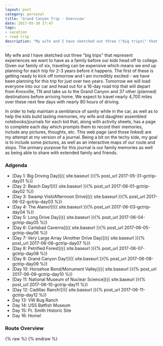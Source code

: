 ```yaml
---
layout: post
category: personal
title: 'Grand Canyon Trip - Overview'
date: 2017-05-30 17:47
tags:
- vacation
- road trip
description: "My wife and I have sketched out three \"big trips\" that represent experiences we want to have as a family before our kids head off to college. Given our family of six, traveling can be expensive which means we end up planning for each trip for 2-3 years before it happens. The first of these is getting ready to kick off tomorrow and I am incredibly excited - we have been planning for this trip for just over two years."
---
```


My wife and I have sketched out three "big trips" that represent experiences we want to have as a family before our kids head off to college. Given our family of six, traveling can be expensive which means we end up planning for each trip for 2-3 years before it happens. The first of these is getting ready to kick off tomorrow and I am incredibly excited - we have been planning for this trip for just over two years. Tomorrow we will load everyone into our car and head out for a 16-day road trip that will depart from Knoxville, TN and take us to the Grand Canyon and 37 other (planned) destinations before arriving home. We expect to travel nearly 4,700 miles over these next few days with nearly 80 hours of driving.

In order to help maintain a semblance of sanity while in the car, as well as to help the kids build lasting memories, my wife and daughter assembled notebooks/journals for each kid that, along with activity sheets, has a page to complete each day which prompts them to record their memories, include any pictures, thoughts, etc. This web page (and those linked) are my attempt at my version of a journal. Being a bit on the techy side, my goal is to include some pictures, as well as an interactive maps of our route and stops. The primary purpose for this journal is our family memories as well as being able to share with extended family and friends.

### Adgenda
- [Day 1: Big Driving Day]({{ site.baseurl }}{% post_url 2017-05-31-gctrip-day01 %})
- [Day 2: Beach Day!]({{ site.baseurl }}{% post_url 2017-06-01-gctrip-day02 %})
- [Day 3: Swamp Visit/Afternoon Drive]({{ site.baseurl }}{% post_url 2017-06-02-gctrip-day03 %})
- [Day 4: The Alamo!]({{ site.baseurl }}{% post_url 2017-06-03-gctrip-day04 %})
- [Day 5: Long Drive Day]({{ site.baseurl }}{% post_url 2017-06-04-gctrip-day05 %})
- [Day 6: Carlsbad Caverns]({{ site.baseurl }}{% post_url 2017-06-05-gctrip-day06 %})
- [Day 7: Very Large Array (Another Drive Day)]({{ site.baseurl }}{% post_url 2017-06-06-gctrip-day07 %})
- [Day 8: Petrified Forest]({{ site.baseurl }}{% post_url 2017-06-07-gctrip-day08 %})
- [Day 9: Grand Canyon Day!]({{ site.baseurl }}{% post_url 2017-06-08-gctrip-day09 %})
- [Day 10: Horsehoe Bend/Monument Valley]({{ site.baseurl }}{% post_url 2017-06-09-gctrip-day10 %})
- [Day 11: National Museum of Nuclear Science]({{ site.baseurl }}{% post_url 2017-06-10-gctrip-day11 %})
- [Day 12: Cadillac Ranch!]({{ site.baseurl }}{% post_url 2017-06-11-gctrip-day12 %})
- Day 13: VW Bug Ranch
- Day 14: USS Batfish Museum
- Day 15: Ft. Smith Historic Site
- Day 16: Home!

### Route Overview

<div id="map"></div>
{% raw %}
<script>
    var stops = [
        {name: 'Home', lat: 35.9586595, lon: -84.065509},
        {name: 'SpringHill Suites', lat: 30.6816292, lon: -88.131592},
        {name: 'Biloxi Beach', lat: 30.394054, lon: -88.901379},
        {name: 'Lunar Lander Exhibit', lat: 30.313457, lon: -89.600074},
        {name: 'Old US Mint', lat: 29.961821, lon: -90.057811},
        {name: 'Sleep Inn and Suites', lat: 30.0009959, lon: -90.1886205},
        {name: 'Cajun Pride Swamp Tours', lat: 30.095049, lon: -90.4385764},
        {name: 'SpringHill Suites', lat: 29.6262022, lon: -95.6005171},
        {name: 'The Alamo', lat: 29.4259718, lon: -98.4883359},
        {name: 'San Antonio River Walk', lat: 29.423754, lon: -98.4866138 },
        {name: 'SpringHill Suites', lat: 29.615672, lon: -98.598078},
        {name: 'Fairfield Inn and Suites', lat: 32.391971, lon: -104.2230587},
        {name: 'Carlsbad Caverns National Park', lat: 32.122342, lon: -104.6034896},
        {name: 'White Sands National Monument', lat: 32.7872448, lon: -106.3278756},
        {name: 'Quality Inn', lat: 32.8773207, lon: -105.9613014},
        {name: 'The Very Large Array - Visitors Center', lat: 34.0758546, lon: -107.6226157},
        {name: 'Comfort Inn', lat: 34.9353902, lon: -110.1352302},
        {name: 'Petrified Forest National Park', lat: 34.9849849, lon: -109.9189539},
        {name: 'The Grand Canyon Railway Hotel', lat: 35.2519747, lon: -112.1936513},
        {name: 'Grand Canyon National Park', lat: 36.057523, lon: -112.135626},
        {name: 'Horseshoe Bend', lat: 36.8791631, lon: -111.512707},
        {name: 'Monument Valley', lat: 36.9980328, lon: -110.1006514},
        {name: 'TownePlace Suites', lat: 36.7669695, lon: -108.1467596},
        {name: 'National Museum of Nuclear Science & History', lat: 35.0659899, lon: -106.5360859},
        {name: 'TownePlace Suites', lat: 35.0591628, lon: -106.6220605},
        {name: 'Route 66 Auto Museum', lat: 34.9462409, lon: -104.6566946},
        {name: 'Russells Truck & Travel Center and Free Museum', lat: 35.1753441, lon: -103.1062639},
        {name: 'Cadillac Ranch', lat: 35.1890484, lon: -101.989501},
        {name: 'Springhill Suites', lat: 35.188610, lon: -101.931881},
        {name: 'VW Slug Bug Ranch', lat: 35.2155488, lon: -101.3860163},
        {name: 'Tower Station and U-Drop Inn Café', lat: 35.2267144, lon: -100.2507983},
        {name: 'SpringHill Suites', lat: 35.6105613, lon: -97.5766786},
        {name: 'POPS Soda Ranch', lat: 35.6582813, lon: -97.337674},
        {name: 'USS Batfish Military Museum', lat: 35.7937827, lon: -95.3127712},
        {name: 'Fairfield Inn and Suites', lat: 36.0299458, lon: -95.8659799},
        {name: 'Fort Smith National Historic Site', lat: 35.388307, lon: -94.4319587},
        {name: 'SpringHill Suites', lat: 35.1459944, lon: -90.0549883}
    ];

    var encoded_route = "wjezEbnaaOtb@j{@~c@ds@nq@nYpa@gO`]yl@le@nGrTng@nUrn@bb@d[`m@dSpg@xe@lq@nRxq@bTfi@he@bZnb@d`@dj@fc@ln@vc@|n@jc@vn@ja@~p@h]tt@f]bu@|c@tm@nh@lh@fh@hh@xf@fj@|b@do@bi@j`@tj@zc@vi@ze@li@pf@xe@rk@ze@xk@bk@jc@vl@|_@`m@z_@vj@ld@nj@nd@hk@lc@xl@b`@zl@``@|l@``@rk@pb@zi@|e@ld@lm@`f@jk@ze@hk@vg@ji@bh@|g@vi@ff@`j@be@hh@dh@jh@nh@bh@nh@`h@lh@bh@`h@bh@jh@`g@ri@dh@th@`h@fh@fh@fh@di@vg@hh@~g@`h@jh@bh@fh@jh@hh@hh@ph@`h@fh@`h@lh@lh@nh@`h@hh@zf@hj@te@tk@hh@lh@dh@dh@re@je@xh@ra@jl@la@fi@lf@`j@he@bh@|h@fh@`h@vl@v_@to@lYtp@dUjm@f_@fo@r[lp@nV|m@`]zZpu@vJt~@xLt}@~]ps@b`@~q@rm@xZnq@dTpp@|Tbq@lUrm@p^`m@~_@rl@l_@bn@p]bm@f_@xl@b`@vl@d`@xm@t]bm@x_@jm@b`@zk@ba@~^hr@tY`x@tYfx@~^fr@`e@hl@`e@dl@je@rl@vd@~k@~_@dr@~S`u@fLv|@~K|}@~Lt}@d^bs@vb@dm@lNpk@dKxn@xAhz@jBn~@l]hi@~k@b[~p@rUzp@bVvm@z\\d\\rs@|Rtz@xN`}@pNf|@bOt}@hWdz@t`@`r@ri@fe@l_@~r@|]ns@ld@~l@hf@vi@dg@bk@|j@rb@fl@~\\`Z|m@fPl}@rOn|@|Gf}@h@bs@{O~t@iRds@uRhr@u^nk@iJnn@pb@zc@{Fnp@qNpu@eIlt@wb@bj@iVtv@oLjr@fm@dZlb@tf@cWht@i_@xq@{Ft{@fLdx@vKxw@z^pg@vd@tc@`d@td@li@vPbo@vTzj@zb@nb@fi@`d@hf@za@nl@tEp|@_Vhv@v\\xl@|d@td@xm@fa@pf@ri@`e@dl@vh@te@ps@yFbs@{Hjn@l[|f@bi@lm@|_@rk@za@fh@pg@vo@`Zfr@bP|l@h]nk@~a@rp@bW~q@rP~r@`Nnm@p\\`m@j_@~p@vRns@qBzm@q^dr@yMns@eFnq@sOrs@fArt@[pt@[pr@bJ~h@tf@rk@pb@ri@ja@rZjWxd@bb@th@|e@~g@fe@~h@ve@lj@lc@fj@jc@dj@pc@tk@``@bm@~]dm@z]pk@j`@lj@~b@lo@rXjq@lQjq@jQtm@zZph@rf@di@fd@fj@~a@`k@fc@rl@fd@bi@bj@pi@th@ts@vQbv@`Ejv@bEpv@hEru@bIrn@~_@tk@jf@tk@pf@xk@bf@nk@nf@fl@ne@xl@pd@|j@xg@~d@`o@re@`o@ni@hi@vk@jf@zk@~e@zn@p`@bp@v]dp@z]hp@t\\rp@b\\li@pi@pi@bi@rm@nc@`n@ra@bn@va@~i@xh@fi@|i@|j@rg@zo@l^tn@p`@bk@vf@~n@f`@lp@p\\jh@jk@nh@hk@~h@lj@nk@hf@bq@n[fq@`[zp@v[hf@pm@ng@nl@vj@tg@hm@lc@pm@pc@pl@pd@fl@he@pj@tg@`m@zc@bm@b^zn@f`@|q@fN|e@ke@xq@yV`i@vc@pk@~l@~h@pm@tk@hi@tm@xf@hl@xg@pp@t`@zm@le@dl@rg@de@lp@x\\~x@x_@tv@nd@jq@ts@jS~t@iQds@|R~k@rf@|n@~b@`n@be@`j@zj@ta@~t@`a@nu@ha@ju@l`@vu@|]`x@l\\by@pUl}@hUn}@~Rx~@t_@fv@hd@nr@td@zq@ri@zk@vk@th@nh@lm@zb@rs@ra@~t@lb@`t@de@dj@ho@t_Af]~m@zZbv@tZ|u@hY`w@|`@tp@bf@~j@ff@`k@~e@~j@bf@bk@df@|j@bd@`m@d`@zq@b`@jq@pa@jp@z^dr@zQb{@xOj|@bP|{@zO~{@zKd|@lIt|@~Jl_Afa@~o@|e@|j@pk@bb@fn@n]fn@j]|l@t`@p]rs@v^dr@dl@xa@~p@zVbq@jWnp@nWzh@pf@ld@bm@pa@|o@v\\lt@jUnx@~Ar_AnIp~@x[pt@x`@dq@te@dk@hg@hi@fg@bi@rj@`e@hk@f[bl@~^tf@te@xf@fUfd@sh@bp@gZ`q@_X`t@dAxs@nI`t@hIht@`J|l@t`@v^tr@|\\~s@p[lu@h]zs@la@ro@`c@jo@~l@|`@zn@h^vq@uIns@wDtn@t\\vm@`_@ni@bf@`f@`k@~e@bk@bi@rf@pi@lf@pi@nf@~j@fc@hb@~n@t_@lr@|\\hl@tm@gHjs@gMnr@}S|r@}A|q@dPlp@rClr@}Cns@fChj@zc@du@x@ho@tWzl@~^nm@|Vfs@tD~q@gEpo@cArr@cAbt@jDls@vK|n@~]|r@Bxo@}Ztk@cb@xi@uc@ro@mY~r@sPrq@mTjq@aUfp@uXho@yZxb@gn@z_@yq@tf@uh@dr@{Qlt@aFjt@gFlt@iFht@gFbt@iGfr@mQfm@cQxo@}Mfr@aEjt@mE~s@uGnp@eXfp@iY`p@gY~m@{\\xk@ib@bm@c_@vl@a`@|m@m^xm@u^tm@o^zm@m^jo@aZzp@oVfn@m]pi@ue@xi@me@zi@we@|l@w_@vm@o^pm@i^lm@m^|k@o^~i@m`@|j@ea@nn@o]|q@mSlr@qQtr@wQfr@yQnr@mQ|r@oQbr@mQnr@uQdq@iUho@mZpm@e_@bm@u_@~l@q_@zl@y^|m@g^fn@a^pn@i[ho@k[|n@{Z`q@eWbq@yUfq@aV~p@oXtp@sXdp@kXhq@aT`m@{Nbl@kIfr@mObn@y\\do@s\\pt@kGxs@qJlp@cWpp@cWrr@oP~r@qO~q@aRph@{f@|i@_e@dq@uVpq@}Tze@_k@tc@ql@ni@af@xm@c^hm@a_@zi@cd@|j@id@nm@w_@~n@i]`o@w]xn@_]bn@y\\`m@q]dj@ed@n`@ud@bb@}h@xc@wj@vd@el@|d@}k@|h@ae@nt@yA|s@zBxt@aDnt@oBpl@lPlg@p]`n@lYdo@zNrq@`Fhl@hBvq@zCjr@pKlq@hTtn@|[hl@f_@nl@p_@tk@~a@zj@fc@xj@rc@vh@`g@df@zi@ve@rj@ve@tj@`i@ff@`m@f_@hp@zWfj@hVhk@~a@~n@xZ~s@tKht@pKrr@pSvp@rXtq@vVnq@`Wvi@p]l_@~b@hCmCnZnZlo@x_@fu@dXxq@hYtr@vZ~r@|[~n@rf@~i@hj@|t@~]nx@hPbq@|_@tr@rZbt@dVnv@pNlu@lN`t@lYpv@nUts@tVfi@lj@bg@bm@lf@~k@rk@~c@~o@`c@`o@jb@lo@hd@|k@pi@rk@fj@hp@xe@tp@va@bo@rc@zj@tg@bj@`g@zi@ji@~c@`r@~e@`q@jl@nh@dp@ja@|u@jMzv@pKns@jT~r@`Vfq@j\\`j@~j@ti@tn@jm@ti@du@z\\dv@~[ft@~^rs@la@|r@`a@rq@lc@pp@je@zt@za@ht@r`@hu@x_@ru@v_@|t@n_@jo@vh@jk@~k@tk@jl@fk@tk@xj@dk@hj@fk@bk@zk@lk@|k@ll@|h@lo@|e@ho@nf@fj@zj@xh@vn@lh@~m@hh@`n@dh@rm@dh@fn@ni@do@xj@tm@|k@nk@xk@`k@nl@|k@jl@zk@vm@fj@nn@`g@jj@nc@~k@xd@`m@df@`m@te@nm@jf@hj@dl@xf@pn@bg@fo@nf@~k@pi@df@xk@ve@zl@|f@`m@rg@bm@`g@`i@th@ze@no@xd@xo@je@hp@~`@hr@fZhz@pYx{@pYb{@~Wbx@v^|v@f`@~u@ja@tw@ha@lw@f`@tu@r_@ft@fc@tu@je@lq@hd@ro@za@rl@`a@tk@xd@lp@`e@zp@vd@rp@|d@xp@fa@dt@l]zw@j]vw@v\\vv@l]|w@lb@tt@~g@no@xg@do@lh@~o@|g@jo@`h@do@ng@xn@~f@bn@za@bs@rYfu@zXdu@tYpv@lX|s@lWvq@pY|v@j[xy@~Zxx@nZxx@zZby@f_@hw@de@lq@t[tw@fPd~@tNd|@fOz}@~Oj}@b[rv@vb@br@tc@ps@~c@~s@jc@ps@fb@zq@zY|y@zR~{@t]zw@fb@bt@b^hy@fVrx@|Pjx@zRxy@v`@rv@fd@|t@na@fq@|^jr@f]pt@|b@vn@rb@tm@`b@lo@lf@hu@xc@~x@pZt|@nUn`AvTt~@|P`_AhLdaAjLhaAfKbcApD`dA~HxcAfN`cAbJt`Ar@zw@rDb{@rOp}@tP|`AvOx}@lPp`AfPj_AzOn}@pOr|@fOp{@fQx~@h[vw@h]lu@n[br@nUry@fKzaArJx_AfTny@~d@xq@ha@vs@|_@nv@p_@hu@l_@~t@~_@`v@b_@`t@`k@hg@tt@hUbq@p\\zl@fb@xk@ha@bo@|c@~q@h`@bu@rHtu@_Lrt@sP`t@uPft@sPbs@uGro@rUhe@hg@fb@dh@t[xk@`e@jVfl@fAtl@dB`i@pGng@pG~f@jGle@nNzQxi@lIbKeEEqAyc@bWeFlVuDzGpb@K`l@?ak@}M}h@}s@Q`Rs@vo@\\jp@Gno@{Efo@eSbn@}Shs@gE~o@zHzdArcBvf@bf@th@nc@jl@`]hm@b[he@nh@tZzt@h\\`s@ja@do@xa@ln@|a@rn@ja@fo@n`@~o@t[vs@nYdu@tYfu@rYdu@x\\`s@p]lr@l\\js@d[|s@dWvv@jVhw@bRdy@zKt{@~Jx{@~Jx{@jKt{@|Pvy@`Vjw@bVdw@nVhw@hVzv@jTtq@lVbw@nVfw@bQly@xFr|@tFx|@fDx|@|Ad}@zAh}@nC~|@vShx@|Vvv@fWtv@fVbw@zHd|@|Fv|@p@~|@Lp}@Jf{@Nly@Jh}@Nb}@Pt}@T~|@nDd}@fEd{@i@~r@ag@|L}Yba@q\\r`@ad@bZ_\\xb@iXxh@y]ja@e^j]i]x\\ma@|`@lRx\\xc@lS~e@zR|g@`Gzi@wAzd@cA|k@cCbc@pCmFxc@lVzg@~Yt`@dXbb@lLnj@tLde@pL~c@xOpl@xNdi@`Ulh@yGfu@cGvq@mEzi@Jfx@`@fq@`@t|@hQle@lc@z`@vc@n`@he@nb@lPrf@w@lz@iC|aA_@rw@wDzu@|Be`@ai@hCgn@uCun@U_l@lAwm@fAgm@Hol@Lmi@vBoHfHdOhp@lNpn@|Dhx@yFrz@sTxw@y\\`t@qUjw@i@r}@fAv}@zW~u@z^tq@vK|{@dHh}@`K|{@lJl|@fHx|@dHx|@fH||@lHz|@rN|z@`O~z@rMzu@bNnz@|Ml{@nHp|@Lz}@bKb|@jLx{@hLx{@`Df}@Nr}@xCl}@rTlx@vTnx@nTvx@lMd{@t@r}@Dx}@gAt}@q@l}@tGz|@~G~|@tMb{@|\\hs@d\\zs@|Q~y@fQry@~Pbz@lQ~y@dQ`z@dQfz@fQ`z@nQzy@jQhz@nP`z@bPxu@bQjz@bQ`z@vPjz@bNf{@hNb{@`Nf{@xMl{@bNf{@bNf{@~Mj{@gBv|@}Bx|@jPnz@bQdz@fQdz@nPrx@~Opv@hJzp@tPcCzO}@NnOsAm`@a]|`@zPpj@jPhw@hQdx@xPnz@fLpx@fLj{@jL`{@fJjy@Fh|@iAj|@eA|z@uA~y@mK|y@eOry@}Ipz@lb@`f@lq@tQdq@zQbq@tQvp@pQjq@xQ`q@tQbp@lQnm@`Z`f@je@de@ng@~e@hh@hi@~e@be@de@xe@`h@~d@bg@hf@ph@te@~g@jg@pi@xg@`j@bg@li@hc@tj@ve@|f@vh@~`@rh@l`@tj@~a@vh@fc@ff@bb@nh@|c@bh@tc@bh@rc@hh@xc@nh@~c@dNfh@f\\s_@lb@xQ|`@v\\jj@nRjk@eAj]|l@eh@~Cqk@{AUd\\|Xbe@pTda@vVfd@|Xzg@vWjf@jRbi@hSbq@bPbi@vJbn@rGvp@x]fWvi@eCtg@rFbLnj@hKjt@hHrj@pVte@r\\zZh`@p[n`@tL`Xt]|\\`^p^wC`^gLmHs^ag@|Aei@hBwj@`Cma@lJhCjq@{Hdn@sA`o@oCnq@yE~q@gBzq@gBvp@{A`n@kApo@eApn@sA~|@{@jp@cAbo@wAvo@mFj|@kNvUkJfw@cL|Fa@|q@{Evo@eDzl@gBnq@iBjr@qA`q@~B~p@bCns@bCjt@bC~s@xBvs@uBtr@sMlr@yXjn@o\\jj@k\\dj@g\\`j@w\\hk@o\\nj@g]jk@{\\`k@q\\rj@{\\jk@w[hi@q\\rj@}[vi@o[di@uWhj@yMlr@yNhv@aO`x@iQbn@md@qQjItBdUhl@gK`n@cKjj@{Ltn@uMto@}Obs@gPlt@uPdv@uHfx@cDbz@iDfz@uDzz@kDxz@mDvz@yCzz@kDzz@iDxz@kDzz@kDzz@iDvz@kDzz@kDp|@qDr{@kDj{@oDj|@mDl{@eDhy@{C|s@sIfz@kP`z@uPfy@wOhv@kObu@iPdx@wPty@qPby@cPhx@qKfz@iHzz@cHvx@{Gzx@wJn|@_Pp|@{Ot|@yOx|@{Ot|@}Ov|@uTtz@cZrw@sZjw@mZhw@aZtw@mZrw@wY~u@m_@rm@}g@fc@ci@va@{i@lb@{i@ra@ok@xZyj@jW}j@hWyl@lXwo@vXes@`Rav@fJcv@rH_v@dIqs@|Ssl@xc@sh@ti@yh@ti@oh@xi@yj@rf@ql@hd@_l@vc@}k@nc@gi@vh@m`@tq@g`@hr@c`@nr@c_@hp@{d@|m@oc@dn@yc@bl@g^nl@gRjs@uGfw@iEdx@yDvv@wDxw@cKlw@i\\df@wf@xRwD`n@aAru@aBnu@eBdv@iIbz@kTh|@wGj_AwMt}@eNd}@sKp}@xAt`AzBn`A~BhbA|BraAxGh_AbOp{@hOh|@~Nj{@`O`{@nNtx@~Nb{@nOx|@fPn}@~Tv{@fTh{@dPt~@nOx|@nOf}@zKx~@hJv_AhOt~@|Or}@~Ndz@pNlz@hNxw@dNdw@bNdw@rM~t@tM`u@vMxu@lMlt@nMpt@rMfu@lMlt@lMht@`Nlv@lN~w@hOxv@bNdv@pMly@fNvw@jOd|@|Nvy@lNvw@fNnv@`Obz@rOpx@Z|e@vI_NeIbB`Ofh@vLhq@tMfu@hMrs@tLvp@zMlu@tM~t@xM~t@vMvv@xItz@`Lb{@~Lzz@jI|{@`It{@fJv{@xKf{@|Lxz@pO|y@nO~y@nO~y@`Nzt@dKxj@nMhn@~T|m@bV~m@jU`r@dPlv@hPfw@|Pry@xPfy@~Pny@fQhy@vUfw@`Vzv@rUdw@|Udw@dPhy@bBr|@M||@Kx|@Mz|@K~|@K||@E||@S||@Mz|@I||@C||@S||@K~|@Iz|@C~|@Mz|@gAz|@kG`|@gGh|@gGf|@}@x|@Nr|@Hx|@~Br|@hPny@~Stw@~Pdv@rOfz@lOzy@`Jj{@H||@?z|@Kz|@Ez|@Eb}@Cx|@Ib}@g@t|@Gz|@E||@Xz|@fH~{@zG~{@vGb|@`Cr|@i@x|@k@~|@e@||@]~|@yEb|@qKb{@cH|{@@||@C||@k@z|@X||@y@x|@mLvz@{O|y@yOry@wL|z@cAh|@J`}@J`}@Fz|@Jx|@N||@_@||@}Bp|@mAx|@_Az|@fBx|@L~|@Bp|@Pbz@@z|@@||@Nz|@t@z|@R~|@Bz|@D||@@v|@Bxy@Bdz@Drz@Jj{@Ul~@Ff|@}Irq@lg@Mca@pG|C|t@Dd}@Fh}@Uf}@gFt|@gIl|@_Fp|@tC`}@tCb}@tCb}@xBd}@Th}@Wf}@Kj}@Lj}@Bh}@Hh}@Fh}@pDx|@fJ~{@fDn|@qCd}@wC~{@uBts@}Bdu@`Ehm@b`@~_@pYja@v@bt@\\xy@kAbx@yDrm@Dlk@Ffn@Fdv@Hdj@uAht@M`|@jLjz@fWhv@~Vdv@|Svn@`Xtq@fXze@Prv@L||@Tj}@Nx|@Rd}@Fl}@St{@Dx}@nCz|@zI`|@pJt{@hKt{@~Iz{@pJr{@~Ilx@tJb{@nJ|{@vJt{@pKr{@lJz{@xI~{@pJv{@tJ|{@rJv{@`Odz@vVbw@~Vxv@~Vxv@~Vxv@|Vzv@~Vvv@|Vxv@|Vvv@~Vzv@jVbw@|Wfv@|Vzv@zVnv@~Vzv@zVtv@~Vbw@jUjw@`Gv{@mHdz@{Edy@gBfz@d@jw@r@~y@nEns@lPts@nQdw@rFtx@}Lf{@qTft@_Qfr@uN`y@yZjx@sRp{@nF|_AlDl`AmD|_A]r`Ar@r`Ah@p`A`Aj`A|@p`Az@p`Ab@h_AmK|~@gLx~@cL~~@jGn~@zY~o@r_@dn@l_@po@|_@vp@ba@~r@pa@bs@l`@~s@tO~|@nB`z@X|z@wIjx@Zzw@b@zx@Sbq@n^xYzo@g@|s@oCnt@sBhp@dL`c@hc@vd@`e@te@bf@de@re@rf@fg@hg@xg@th@fi@~g@ph@pe@xe@ve@ff@ng@~g@jg@|g@xd@je@nf@zf@pg@lh@lg@|g@lg@zg@xe@vl@ff@to@jd@vl@fd@|l@jd@vl@fd@xl@jd@xl@fd@tl@dd@pl@xa@pi@lb@dj@p_@fg@r`@zg@xa@xh@td@ti@bd@rh@zb@rg@na@~e@v_@~c@je@ld@~d@bi@fGl|@D`}@Jt}@Lr}@Dr}@_Cb}@qC`{@qC`{@mCl}@uCj}@uCn}@{Ch}@uCh}@mC`z@eCjy@yCr|@wCn}@uCj}@uCh}@}An}@oA|z@cBjn@}Bde@dAbp@gAxx@eA~_AmAf~@gAx~@Uj~@O|v@\\ly@bA`{@bAp|@x@pu@r@vp@x@ns@Tdr@B|x@hAnu@hH`t@`Jlv@vHbu@rHbt@jInw@tFj{@bDj|@hDtz@bDby@jDn{@`Dt|@jDlz@dDd|@hDb}@vDh`A|Aj~@Inz@xTht@vVft@|Pzw@fHp{@jH~{@bKj~@nJx|@hHxz@bHny@`G`y@^nv@jIdv@bRlr@xQbr@pIps@uNzk@yMrr@zLhl@`Ljk@hFxm@pMbk@`Ojo@lRfn@nSlq@~Klt@`L|t@pLxv@zFnx@Zpw@d@fx@Fft@eBjw@cAhw@~Bpw@|A|o@oK`|@aHnq@Rls@w@~q@cGzp@mGns@oGdv@Kzu@jHvk@|Lhh@Bfl@Lbl@~A|n@lNfg@`Mjh@dDjm@xWv`@bl@jQpb@j[fa@`\\nj@pa@ra@v^bD~u@bAbi@hBtj@pAnk@r@|l@p@pn@^nm@lFpq@jA|o@wEtr@t@`x@`Ptl@`Fxv@Bjl@xA`m@pYpa@~[x_@p\\d`@l]la@l]na@t\\l`@d\\b`@p]~Z~^zWv\\l^~\\|^z\\j^zZf]z\\j_@|Yx[j[p]t_@jb@x_@zb@l]na@t_@ra@bYta@dOr[oO|]zHbq@`Grg@pGfj@lIjp@~Z~{@qS`Vqi@t@}e@|Egg@Rii@Nyo@uKa_@sW}c@iMsm@Dsm@f@g}@Zws@\\_n@T}g@T{h@Ryj@o@wm@Fsq@\\su@hAaj@Dsi@Fgg@sFwk@jEek@bA_Kp_@Bhj@Lji@Hlm@Dlt@Lvv@Ynu@Ixw@N|w@Q`z@Wzy@@dz@D`z@]dz@R|y@G`z@Y|y@Tzy@dInw@`b@pi@rCfy@Ldz@P|y@I|y@K`z@B~y@B~y@B~y@D`z@D~y@D`z@qCpy@qEly@H~y@Fhz@Jbz@wJzv@yIxv@xFpz@nLbx@`Mzw@dMtw@rLzw@fL~w@Sfy@iFpy@}Ejy@iDvy@kH|x@eFjy@]zy@x@~y@jAvy@fKbx@j_@|l@fQxu@fDnd@fIkXcMpIjR~l@dM`t@sFz|@sOj{@`Gh}@fIxz@rHxv@fIny@pFt}@lFn}@lFp}@lFn}@lFv}@fGj}@lKl|@jKp|@pKl|@pKn|@jKp|@vKr}@~Kd_A|Kx~@`Ld_A~K~~@xKf~@tKf|@bK|z@nKt|@tKh}@`Ix_A~Dv{@xF~{@bHr{@jH|_AzIl_AnP~z@p[tl@lQ~w@nXlu@hZvo@hAp{@kFd{@M~~@Lx`ALv`ADn`ALx`AVz`AbCh`A~Bt`A`Cp`A|Bp`A~Bn`A`Cp`AbCr`ALl`AyGz_AmGd{@_Ezx@Nv~@Hx`ALv`AhAt`AtCr`AtCv`A|Cj`ArCv`ApCp`AwK`~@oVnz@mOvp@Fjq@Zxr@h@xy@zDr}@bHly@zHh~@pGp`AtBh`AzBt`AvBp`AyBl`AaFd`A_Cp`A_@x`A_@t`AwG`_AaItz@eJr_AqGf~@g@vz@v@n}@r@p_Av@r`An@z`Aj@x`At@h_AFz`AYv`AxFr_AhNj~@|D|_AUbaAQr`AS|`ASn`AMz`AQ`aAfAn`AnSf|@jTf|@`Zdy@vZlx@zY`v@pP~w@bDb~@`Dz|@bDh`AnDt`AjDv|@fDt`AlDj`AnDl`AjFb`ArH|_AnGr_AlEv|@tEj~@~Ef`ArFd`AdHr}@jHjaAfHx_AA~~@yB`}@uBf|@yBr}@sB|~@yBh`AcCp`AaBz`AaA|`AxDh`AlIn_AbIn~@xHn|@oA|y@aClv@eCpw@_C|v@cCfw@{@~v@nLdu@tOz|@bPb~@dPl}@vO`~@~On}@`P`~@|On}@rOx}@jQb}@dQf}@`Qr}@`Phy@|GdjALpw@Nb|@NfaAhB~aA`Nh`AbNh`A~Mb_A~Lb}@nMr}@rMr~@hCt`AD|_A?haADf}@@``AlNb{@da@pp@lb@pr@fa@pq@r]tt@p\\lv@j_@~u@bb@lq@dk@jg@r[rt@bRxy@lRtz@rRlz@hRnz@bOn|@hOv|@zQr|@~Try@`Uly@pUxy@hU|y@`Upy@hUjz@bUry@~Tby@dSju@vRly@|R~y@|R|x@fR~w@rSr{@lStz@pQhx@zQhy@bQxv@~Ovw@`Nhx@tNry@pNby@dQdx@bQns@hOpr@fNdt@hPvu@lP~u@dNtn@jKhi@gUra@g_@hc@q[n^oT|i@^fd@nS`g@jVzl@|Xll@bQhm@l@ht@tCfs@Ifk@Wjl@fc@|QlXr[oJiTif@}RaQr]vD~i@vTzh@dNpd@mb@fUkL~f@{\\lTog@tB{j@`Amq@G_n@`I}_@hg@g[~j@eBdu@i]ff@wg@dKcj@tGwi@hPwn@tLuo@jOoe@rc@ad@|e@m_@nj@o[vk@ki@|Xaj@`Sgm@zL}o@vMgq@nN_p@hFql@xFsi@rL{f@~IoGcc@_eBztAwj@pSyg@|Zei@zYyo@zP}j@f[in@bRsj@|Z}i@v[gi@`[oj@n\\ai@~[qi@z[}e@p^gc@zg@cd@bh@cf@dj@ue@|i@{e@`j@{e@lj@ed@li@sc@vk@ea@`o@w`@bo@}`@po@sg@ff@et@tJau@hCyt@zCgm@~\\oe@pj@ua@lg@_j@pa@sm@v`@}p@zRas@hVam@be@_j@tj@kj@lj@}m@tb@kr@b\\{n@|a@sX|x@iVvy@m^tv@sf@rn@}i@lj@qj@pf@{f@zl@sn@|`@ct@bV_s@nYc]|t@}V~z@kWjz@m]hu@gf@po@oe@ln@ed@|m@mb@bo@oc@fi@}o@x\\qd@no@a]fv@{\\vu@u]dw@{Kly@aAdp@mB~o@sSfv@e^xp@ca@xl@Br_A{Fz~@}A`bAeAd`AeC`aAaAb`AgN~}@}Xbv@cj@|i@kb@hm@sSjv@c]|n@yg@vb@e^br@oL`_Aed@zq@o[pu@c`@dt@q^dt@qu@lLqs@nV}s@rVii@nh@qT|{@gT|{@cTf|@mTn{@{Q~|@_Kn_AcKl`AgMrbAuRdbAuRhaAmRnaAkRxaAoR`aAw]r{@g_@b{@}^b{@wb@bw@kj@zp@}i@pp@sc@vv@s_@jz@{^nz@{[h}@}Zr}@}Zp}@g_@hz@ej@hq@gb@pw@k]|{@o]d|@q_@pz@ye@pu@qe@ju@{j@ho@is@fb@ys@|b@ss@dc@ct@~`@{w@rYms@zb@_s@fd@ir@ld@sm@hl@kc@|u@wHtdAoHleAy^rx@mn@hk@oj@zo@yX|}@mRpaAcW|_Asn@ti@it@db@{s@jb@_y@fVkx@nYav@z]}b@pw@{^~z@_b@rx@oe@xu@cXh~@iO~bAiO|bAwOxbAoOzbAoO~bAuGbdA~NzbAhOhcAlIfdApIjdAf[x|@tc@vv@bd@nw@xTr~@iKfdA}HjdA|M~bAhQ`aAvPrbAeBndAsGddAzSfaAxXx~@xX|~@tKbcAbDvdAdEdeAnRxaApSpaAxSlaA~S~`AlRp}@zSbaAhRpaAlPpbAdRjbAnShaApS|`A`PbcAMfeAwEddAyFbeAkPhbAcQnbA_QhbAuX`_Ay\\b|@{\\t|@k]n|@_]d|@s[t|@sXp~@uXd_AqXb_AsX`_A_Yl~@a]z|@{]j~@}\\n|@{\\p|@y\\t|@m\\r{@}\\p|@{\\n|@yXv~@wT`aAsT~`AqT`aAkTdaAyT|`AoLxcAmIpdAqIndAmIrdAyGxdAkE`eAyEheAkEbeAoEfeAgCpcAqFbeAgVz_AiYp~@iX|}@cCdeA_JldAe]h|@i^j{@m^t{@a^`|@cW|r@cIxq@eKr{@iJdbAwFvdAdCnfAtCxfAzCzfA~@fgA_OddAaXx`AaX`aA{Wz`A_Xp`A{WbaAoWlaA_UnbAaUfbAcUjbAmS~}@oQvaAeNxdAcN|dA_NvdAsNxdAsP|cAyPddAqPddAcPfdAkOldAoOndAmOpdAgOpdAmOndAmOndAcOlcAiNpbAkLxz@{K|w@iHvz@fCx|@nJpx@fI|r@`Cjw@l@dy@`Nb_AtQd{@zOr}@pGveAvGffA`HdfAjSdcAbV|aApVjbAtU|aAtGpfAiH~eAqKpeAkKreAkRncA}QvcAsBxfAMbgAQbgAUzfAgIhfAqKneAqKreAkK|dAmKjeAuKzeA_NvdAq_@t{@ig@zt@ms@|d@cP~aAuFzfAqHlfA}ElgAw@bhAgOldA}KheAnDtfAo@zfAeLneA_LreAkLleAgLneAiTnaAFbfAbPvcA|c@dy@t\\d}@jItdAjg@vu@jZt_ApPbdArPddA`F|eAiQxcAeW|`Aqh@zs@ki@zs@_b@bz@_J`fAyI~eAwI|eA_J`fAeU|aAeZ|_AcZ|_AeZz_Ac\\n~@kb@hz@mp@|h@iv@~`@io@|j@__@x|@}^z|@ma@xz@it@bd@cd@tw@k[f_Ae[j_Am[h_Aw\\n~@ya@zz@ua@b{@qa@zz@ya@`{@}W`aA}TpbAeVlaAuSjcA_UrbA}TlbAkGxeAjAhgAXfgAkDbgAiDxfAs@tgA~@jgA~@dgA|@hgApLtdAdYn`ArF~eAOfgAyQzbAyWraAsN|dAeFlfAWfgAvFvfAtGhfAzIdfAtIbfAxI`fAxIdfA|I`fA|KreAd[j_An[l_A`U~aApKxeAtKreAvIveAvFfgAxFjfAfCvfAw@fgAo@bgAeIneA}Xz`AwXv`AeQrcAaHlfA}GnfAyGhfA{GheAcHbgAyM`eAoO|dAiOrdAgB`gAm@fgAu@hgAu@bgAs@fgAw@hgAm@fgAq@fgAs@fgAs@fgAq@hgAeHraAa]zx@u]jz@mW`}@CftAvDjw@~Svq@wF`k@aXrg@a_@|o@ga@js@ca@`s@aa@ns@{`@js@}`@ps@ea@ds@ea@~r@ma@`s@ga@ds@ia@bs@ea@bs@o_@|t@g]fv@q\\du@}Ybp@yY`p@wY~o@wY~o@m[zo@k_@tt@s_@`u@e^dv@wXzy@ka@hs@uc@rq@qc@nq@}a@~r@qa@ps@ka@rs@qa@ts@ma@js@i_@fp@a[xi@g\\tk@o[lj@{[~j@s^xo@_d@|v@wa@~s@ue@ro@go@xb@eo@zb@go@|b@go@~b@eo@|b@eo@~b@eo@~b@go@|b@co@`c@io@~b@co@~b@eo@~b@go@`c@eo@~b@eo@bc@oo@|b@_o@bc@im@|e@yh@tl@wh@rl@wh@rl@uh@rl@wh@tl@wh@pl@uh@tl@{h@tl@sk@`h@au@jTmu@zSgu@vS_s@lVwh@fe@yi@~f@aj@hg@eh@le@kd@~a@wd@fb@y\\vZkc@~Rgl@dTor@~Vul@fT}k@jTyj@hSch@jRgn@hUyo@lXqn@t[{h@|c@gd@ni@ol@``@ml@``@kl@b`@ol@b`@ml@b`@kl@b`@ml@b`@ol@d`@kl@b`@kl@b`@ol@b`@kl@b`@kl@f`@mk@l_@ue@d[wk@v_@ml@h`@ol@f`@ol@f`@kl@b`@il@f`@{c@vf@gOnv@sOnw@oPdz@mPfz@oPdz@oPdz@oPfz@yMlq@uMpp@uOtw@oPfz@mPbz@gO~u@sOnw@oNpp@u\\dh@ke@x_@kg@xa@cf@v`@ud@l_@oe@``@mf@`a@ci@jc@uh@`c@ch@hb@uh@|b@ej@fd@ue@f`@kd@j_@gf@z`@ee@~_@{e@t`@ab@j]oc@h^{`@h\\s]lYea@n\\gd@d_@{a@b]ic@n^{i@f^gm@|^gm@~^am@z^cm@z^em@|^_m@`_@em@v^cm@z^gm@|^am@z^em@~^gm@z^{l@|^cm@`_@em@~^em@z^cm@~^_m@z^cm@`_@em@~^cm@`_@cm@v^cf@vd@af@pg@mg@|h@yf@tg@un@lUor@xGiq@tGim@|Fal@xFek@vFak@tFek@rF}j@vFck@rFok@rCsk@Tsk@Tuk@Rwk@Vuk@T_k@Tal@Tak@mFej@aLij@_Lij@aL}h@kKik@tFmi@rJal@jKgi@tJua@hDcd@dVk_@|Xu_@|[aa@|Tgg@w@ci@o@s]|[}Ylb@yi@bR_t@?wl@Dgd@bVwa@n`@e_@tf@q]rd@__@lf@s_@hg@m_@`g@i`@bh@g`@`h@{_@ng@u]zd@a\\xb@{^hf@}_@vg@q_@dg@k]nd@q\\jc@u\\tc@i]rk@vu@jw@pt@bc@rc@xW``@jUz^nTba@`Vfb@~Vhe@rYtj@xZ|n@`Wvo@nWtp@zWvp@~W`o@dV|n@|Vlp@vW~n@~V|n@~Vdo@`Wpp@xWvp@xW~p@zWxo@lWhp@tXzf@`j@dd@bn@fd@|m@nc@bm@xd@tn@j`@nk@fLpq@g@vq@{g@|c@c_@db@sEpo@aVhw@Hnp@h\\ln@dAzs@{Fva@`_@yL|N`b@vYbu@lLmO{OnJkVin@qKik@u`@x[tPwg@iHsb@kM_u@}B}i@eKyh@|[_u@bFql@je@yVb`@qm@uFeo@uOsm@k`@oi@id@_n@}c@sm@ed@}m@cd@ym@yg@mh@_q@cXmq@aX}p@aXcq@cXcq@aXaq@aX_q@{Waq@aXyo@mWwl@yU_m@cUwl@}Uwl@{Uwl@{Uwl@wUyj@cZ_j@c\\_f@oYkc@sWwa@oVe^cTmUrK}b@tCmg@I}u@Qi]b\\Ops@iVt[}}@Oc[t[Sn_Ae]t_@{XzZ}Uz^sWv`@u\\hc@o\\fc@o\\hc@o\\fc@e\\la@yi@dK{m@xKkm@zJoh@pI_Sbi@uOnx@oP`{@kPzz@sY`u@am@n^_j@db@s[tt@}h@ve@mr@xNst@iCuq@jPym@r]wn@~]cn@f]{m@f]gs@~Jot@c@kt@oCcp@iXco@gZoo@mZ{n@wZyp@eWqp@yVgt@aCut@Eut@Xqt@\\qt@Xqt@Dst@Cst@Est@Eqt@Ast@Mqt@Ako@Osl@Ckj@A}h@@ci@Hgg@?eMnk@Hbv@F~s@Bhl@e\\jOkf@Ake@Bac@Dcc@Bsl@Aun@Ga@lo@@dk@E|q@C~q@Gzq@Kbr@O|q@Ilr@?|r@Apt@Efx@Gvy@Cxy@Fty@Dty@Bvy@Czy@Cry@Aty@Cty@lGdx@hc@ne@vd@nc@rIrw@h@zy@h@ty@Vty@`@vy@`@ty@?ry@Ivy@?ty@~Ptq@vf@za@pa@n]hKxz@mHnw@gLps@gUrt@mU|t@eU~t@eU`u@gU~t@gUzt@iU`u@wNxw@{Hvy@z@xz@fDtz@v@vz@uQpv@qUxt@gAxy@`Fpz@eFhz@wH|y@gRvu@k`@dl@qMzx@eKhy@Yzz@eFhz@sDbx@{F~t@qNxp@Cdt@qHvr@yXtj@{Djt@sBnt@qBdt@cRnm@a_@xd@eI~q@u@jt@~Dzs@rFns@tHhs@lPhp@|Gbr@mO`p@}R~n@sStp@oMjq@mEzs@oE|s@r[nd@xSvg@cTtm@uTzg@uJdh@_Qvh@Bjo@tFjr@{C`r@sJnr@s^lc@gc@b_@ik@jC_k@kAca@qVsXrRuK|m@}Crm@eFdm@mSxn@aRxo@}Sdm@o\\dg@uRnn@W|s@pX~h@v[vf@z[lf@bl@zCpk@rEpj@yC~]|\\yCtq@oHzd@_Ezf@qMtf@aV~^aG|m@Ihi@gFlk@|Hni@v@xm@dHji@fFfi@jCzj@q@lk@lNbh@jNne@vTva@|D~k@vPnf@z_@tTdb@pOpp@hLkAvd@gUhd@qXpc@uYf[kVj`@yLlf@Qfm@{F~m@o@rp@cMvn@eA~p@kHto@qRpi@gTzk@iVth@wOhl@qSpi@e_@l]gPtl@}Lvm@oSbk@mRhl@w_@l]kMzl@sNzj@uMtk@kGvk@iMpm@wIxl@gDtl@hBtj@`U|b@jSb`@hd@rW_Sx]e]hM|Cnj@gP`h@tSdU|QpYyKbb@mFzq@gb@ZK~i@qi@O]hVxq@dVhKhy@dJdw@yCfu@kGdp@{G`s@dVht@ra@ho@ja@pl@~A|y@yEffAfN~w@Zzn@uDrs@uDv}@c^lw@~@nu@aCty@iKng@kXd_@fAfn@nBlq@vBjk@bM`l@~^pb@v\\`a@l`@~b@z`@~Kti@eJjj@J~h@Dvj@Bbi@Bbi@Bnh@Dzk@oDdf@aWvY~p@rOpg@vP|j@tQzm@hPpj@pQ~m@tRto@dS|q@xSrr@rSjr@xTft@bT|s@~Spr@hVln@lWjo@~Whp@dYnr@xX~q@rXxq@jYrr@|Xfr@rXjq@hZpt@hYvr@nY~r@|V|m@q{E~gPp`@jJp_@cQxVca@fTyf@zQ}k@qEgm@mP{x@tLoaA|@qi@fOye@vPeg@|Kwj@tS{n@dY_`@oFkd@yW_p@sXqq@sXoq@sXmq@oXmq@sXqq@sXmq@sXqq@qXqq@sXoq@sXqq@eWwq@}Tun@mRuo@_Tis@kTct@cTws@sT{t@cTus@_S}p@qP{j@{Ogi@qPqi@}Nye@gOie@wW}n@ia@iYoa@Zi_@xQoVdj@{i@Cig@Ewk@Eml@Ail@@qh@fKka@_Qkf@Jwi@hPaj@nP}i@jP{i@pP}i@lP_j@lPeh@vOqg@nO}i@nP}i@jP_j@nP_j@lP}i@lP}i@lP}i@pPai@bPid@dHah@x@il@|[qc@~Tyd@rVue@dVg]dc@y`@z\\wj@oC{o@zFap@dGep@bGcp@bGcp@zF_p@zFcp@bGgp@bGap@bGcp@bGcp@zFcp@bGcp@dG_p@fGcp@bGcp@`Gcp@dGcp@dGep@`Gap@fGep@bGap@dGep@fGqo@bKmo@hKmo@hKko@hLuo@dJqo@jKyo@p@}o@yIuo@sIqo@uIwo@sIwo@uIwo@uIyo@sIap@{Fep@cFep@cFgp@eFep@gFgp@eFgp@eFwo@sHin@cPqn@_Psn@_Pqn@{Okn@}Okl@oVag@ab@}e@ac@af@{c@ye@uc@{e@sc@ye@sc@{e@uc@cf@cd@u`@yj@k]wm@k]ym@m]{m@i]wm@qZoi@oXef@iXud@qY}c@i[qe@k_@al@{a@so@o]uk@}Vkd@mYih@_Zgi@mZwk@a\\mWsU}[wYre@uZlg@g^xl@k^~l@i^fm@ee@ld@kg@ja@gg@xa@oc@lg@sb@fh@ub@fh@qc@xf@if@hc@ie@xc@aj@z\\yd@vZyMjo@qFlv@hGv{@mB|w@sd@zi@}Ip|@tBdaAw@dt@}@l~@}@b`A_An~@oBv}@kOnz@yOdz@qOdy@aUvw@mVvs@}N|u@__@pr@{c@jp@oe@vn@ee@hn@{b@~p@{Vdv@bOxu@}Lht@aU`x@{Rrz@qQdy@cJ~z@sN|z@gO`}@g[fs@wh@hf@wg@pe@yh@lf@oi@dg@cj@xg@uj@hh@}i@rg@yh@tg@o[tv@gWp{@kV`|@_Rf{@xAfbAfEfcAbExbA`EhbAfE`cA|H~bAhI`bAjI|aAhIbbAjE`cAlDxbAdDzbAU`cAeBbcAcBdcAcB~bAeB~bAcB~bAaB`cAeBbcAaB`cAeB`cAaBbcA_B~bAcBbcAcB`cA_BbcAuAb{@_B``A_B`aA_BjaAqAr|@eBr`AyAn_AeCr|@eLhx@eGb{@_Xtx@aX~v@sXfx@oSjy@gLn{@qJp{@Xtz@cQx{@_Qr{@cO|u@qAxo@lBpm@|Bxw@l@br@yj@lIwx@hK_z@zKaz@|Kez@zKgz@fLez@jK}z@jHkz@dH_{@fAa{@yB}w@iHqo@yMa^oE}i@tPa_@pJfQ|t@|d@xb@b`@tUta@pVrc@xW~g@xTz\\`l@l[jp@n\\br@xNvx@Kf{@Wd|@qDh}@qStv@wc@dl@a`@zq@tI~x@fFlu@Kvs@ce@x_@yq@p[}r@h\\ks@l\\so@|e@}i@td@sk@bf@gm@pg@ck@ne@el@vf@}i@|k@e]hz@a\\~w@}\\fy@u[~v@gZdt@s[zv@o\\nx@y\\fy@oUbz@bBj|@t\\np@~Xxp@hThz@rTvz@pRpu@fSzv@nMtf@jPzn@`Rps@xOrx@pJxy@tJ`z@fK~|@vKf_AxKj_AlKv}@jK|}@jK||@rKl~@|Jl{@dKb|@bK`|@tJxy@`Kr{@pKb~@rK`~@Cn}@mIv|@kId|@eIp{@kIp|@}Hnz@sHlx@sHdx@sHvx@qHfx@}H~y@uHby@uHvx@sHnx@gHnv@xDng@~f@rQrc@bPpe@~Ple@|Pbj@bSeDhn@aSng@c[ty@}Dfs@~Fex@vZow@`V_}@{Ycc@is@oWgb@mOc`@mNyb@wOu[`LyGxs@qHbx@wHxy@yHvy@yHty@yHty@wHvy@{Hty@wHry@wHvy@wHxy@yHry@wHxy@uHty@yHty@wHxy@uHry@uHvy@wHty@uHvy@uHty@uHty@uHty@wHzy@iHlw@kGzq@kI~o@wRnb@{Xlc@cWh\\y]hQk]hSoe@`Xm[rg@eVvn@iYrl@{Svo@w`@~_@od@`_@aa@td@u]jh@k]lg@ab@x\\uj@zNef@h\\sj@hQuh@vNsc@zQ}Xlc@uYjd@cLtj@eNzn@yQlx@_O|v@gGpy@wPzv@uNfv@M~y@wAly@gHvcAk[dw@eQpw@}Kry@iLny@kJ~y@iK`z@gMfy@wMtw@sK|n@eJvi@oO|l@iQrn@aNpr@eEj|@wCx{@}Cb}@oCv{@k@x{@zMfy@pNzx@vAb|@wFl{@uFh{@wFn{@wFb{@wFh{@uFz{@wF`{@sE|r@mExq@qEzq@kExq@mEzq@oEzq@qE`r@mEvq@gEbr@oAlr@bAjr@vEzq@dJnp@lNzp@pOnt@x@pq@{Qfm@_Srl@{Rpl@}Rhl@sPdn@{M|n@eNho@{Spj@c\\hl@mGjr@zFrt@xFvq@tGhw@vG~w@zGxx@|Gxy@`Rfu@xe@le@ve@`e@le@fe@xb@tg@vYvp@fP~w@bOfx@`Odx@jOtx@jO~x@tO|y@nOdx@lOrx@dOrx@lOnx@hOhx@jObx@bO`x@jOfx@`Ohw@hOxx@jOjx@fOdx@dO~w@bOhw@vQpw@tSxu@xSvu@xSru@rShu@`Tdv@|Spu@xSpu@xSlu@~Rjv@|L~x@pL~x@`Lbx@`Mby@~Lvx@pRtq@hU`u@~T~t@pT`u@pTfu@`Ilz@pEh{@~Erz@~Etz@|Fnz@xO~w@`Xrr@pa@|l@j`@hl@tBzz@lNhx@dHl|@xEp{@nEdy@lFf{@vFl{@tF||@zEf{@hFdz@jFb|@`Frz@xEbz@zEzx@xFvy@`Frz@bFtz@tE`{@pAb{@~\\jp@hc@vl@hNvw@i@pw@[dk@[ji@Edw@_Arp@gChKgQnMog@jWac@pTkg@jWii@va@ag@fe@c_@bb@mm@pGot@bLyu@nTit@fZqs@jZor@lYso@hX}n@~W{m@fWen@lWem@vV}m@jWei@zTub@rQyi@dUol@jV}j@hQkp@nMer@lOym@bUqp@jFcn@oVal@s[ao@zEcd@rd@yc@nj@oc@bj@wi@r_@mr@zLsq@tLgp@rGer@W}q@fBcr@mBup@Amp@_@ol@qTsh@sa@ii@cb@kh@ka@qi@y`@ye@}]aX_h@i`@mUs^}i@ya@wDmBlo@^hcA\\`q@\\br@\\|r@Flu@sFvy@cFnu@kGzq@yIbn@ie@~Usi@vX{g@zYsb@nd@_^xm@w]nn@e^|l@s`@ph@qZpq@{a@hi@cTjv@wRbv@qb@ph@}b@`i@ePtv@`Gry@zGzy@iBrz@iKxx@sKxx@uKzx@oKrx@mKvw@_Onx@yYdq@kc@lg@ee@vd@u^|l@e^lm@g^nm@{]bm@s]nl@c_@xm@ib@th@we@ld@cf@hd@{e@bd@oe@vc@cf@fd@{d@hc@ef@ld@oe@xc@qe@xc@ye@dd@uf@be@qf@ne@se@pd@oe@nd@oe@pd@ee@dd@}e@~d@oe@ld@oe@rd@s`@xj@cV|r@{M`y@_M|x@aMrx@}Lnx@aMpx@wLjx@}Qzu@a]tn@yd@he@af@tc@gf@|c@cf@vc@ef@zc@cf@xc@{d@te@m\\zn@sQfv@mMnx@mMfx@iM|w@mNnx@kNhx@iNjx@iN~w@kNdx@iNdx@gN~w@iN~w@uMnx@eLxx@gLzx@qIhy@`Jvx@qGtz@{H|y@yHvy@kIxx@iJtr@mV|Rkn@_Hgg@cBko@{Ywn@io@om@}m@yXu`@~Wba@j[t[vZ`[p[t[th@~a@azB{sBd^j^n\\z\\r^z^|VbS_Nci@cYom@cc@mg@al@}[gq@qToh@ag@sf@yl@mh@}n@wh@wo@qb@ov@{Vuz@{M}aA}J{cAcKwcAkKucAeKwcA}JwcAeK_dAuHydAZ_eAx@keAoDaeAyE{dAiGsdAgK{cAqK_dAiKucAuKicAsPebA}V}~@a]a{@}`@kw@m\\}p@g[gp@}Zwo@{Zwo@e[cp@{Zqo@}Z}o@}Zuo@iVyp@{]bJcTiP_]wQ}@xc@ca@_Lg^f`@gCza@xHxp@jYaf@nm@iSzUla@p\\|m@hw@vEhd@cWpr@{Hbl@^nc@b@zb@`@`c@`@|d@b@di@aF~a@cHvc@y@nh@}Eji@sSph@rM|e@cH@\\`b@ka@r_@cz@fO{k@p^tUfo@jZ~|@fS``@qPoAw`A}Uor@_g@s\\aZiUePpK|YxZp_@z@nk@zZtCht@r@x`A`k@jCnc@hBn_@jLj^dUpd@vUSp]v_@vTTzTpEyd@|a@iY|a@uJtc@oFvb@yGhl@`Zl^|Rn`@|W`c@rZh[xm@h[df@|Ovo@nY`m@dLj_A`Qje@|Xtu@WhIkPir@lPzm@zWpl@hRle@fb@`f@la@vh@~^dVeS~k@m^bj@yf@fe@ei@tf@kj@vg@sj@xg@_j@ng@qi@rh@s^hm@sSdt@yMnz@eNl{@}Mtz@{Nlz@mOv{@kOf|@_Ozz@eOb{@yOf}@qOz|@uOt|@eNz~@kMn}@gMj~@`Gx|@}Brx@iId|@gI|{@oIr{@oKfx@wTxT}m@kHkk@qBk]eJfFzRhFr_AhOr_AvRf_AqEjcAaGbcA_GdcAkGhcA{Qn_Aq^nx@sc@zs@sc@ps@ek@ri@ga@tt@gXv|@qXp|@oXt|@EjbA\\vcAoGfcA{IvbAwIvbAsIzbA{IzbAsItbAwIxbAoIvbA{H|_AyCrcAiBzcAcB|cAaB|cA_BzcA{AjcAeB|_AuH|aAmPx`AwTv~@wTv~@wTt~@wTx~@sTx~@wTv~@_Uv~@wTt~@wHdbAiApcAuPp`AyPp`AyPr`AyTh~@mn@lc@cr@xZ}Ztx@ThdA|FhcAAxcA}JlbAmObaAeRb`AaRb`AaR|_AgRz_AaRb`A_R~_A{Qb`AoQh~@aR``AaRd`A_Rb`AcRd`AuRt_A{Tx~@cTb_AePv`AsJnbA}H|bA_IvbAwHbcAgHraAsAvy@uJbw@sFr^_Int@sKty@mKh~@iGfaAiF~cAgFfdAgFbdAaHrcAiIvcAoB~cAzF~bAgEjdAkEhdAgEfdAgF`dAeLpbAqTx_AoVt~@_V|}@sVh_AiVl~@iVt~@kVt~@cVv~@eV`~@gV~}@oMtaAlTr_AMfaA_Xf~@{Wx}@sW|}@yWz}@wWz}@yW|}@yWz}@{Wv}@wXd}@oXh}@qVd~@h@rdA~ApcAaApdAaAvdA_AzcArDfdAmJpcAaK`~@sGr_AsKz`AqN~aAqNfbAuMtaA{KdcAc@|dA~J|bAjVz{@|Yzj@lb@zm@`f@hr@ld@ps@p]fz@di@hl@lc@xn@pId_AyRz_AsV`y@qLb}@wKj}@wPbaA_Sz~@cSb`AqWj}@mSh~@cOzbAk[dz@ak@jk@oWp}@od@vs@}\\lz@q[l{@s[r{@m[l{@mZd|@gPnaAaCndAbH~cApChdAsVr}@uJ~bAcNfcAkJrbAlKb`AxNzbAfOzaAnL~bAs@tdAoPx`AmRt_AiObcAeOjbAaO`bAeNt`AqBtbAxNpbAdW~z@r@jdAs@ndAVpeAVtdATndA}BndAaVb_AwIlcA`@~eAjOl~@pZvQl^yHCxHqHkr@e[cZql@tAwi@hCeg@eQ{l@dMgj@rF_l@f@kl@nAme@cQeo@mIkr@rMeq@zLun@k]sk@i^um@uTgq@sPir@yPep@~Huo@|Vmh@ta@um@l\\cg@sR_f@Luv@pHcy@jHiw@eAaz@zHox@~Sgz@nTcz@hBiu@re@at@`[mu@fKcs@eZey@qMmw@mTgw@sW{y@aVs{@eNc{@hDa|@hD{y@nD{v@p\\}x@fSc{@fHsy@dWuz@dLc{@zKi|@rLom@bk@yh@fv@yf@|r@uo@bg@_t@td@qs@vc@sw@|Uuv@hKgc@fLm`@tTe]`ZeTbe@kb@`Ccv@_Fg|@}Fq|@aGqy@mFcz@uJkv@u`@i{@vDg|@fD{{@_Dw}@tBsz@gDuu@k`@op@{Yeq@~@oa@qb@{\\q^k_@{Uuh@cDqc@qQsf@eOik@wP{a@m`@mX_o@eUkn@g^_i@s\\yf@qf@_Ewh@uC{e@wUib@{QcT_i@mi@pDw`@|VmV~Vr`@lBgYb`@s_@~QuYlh@eW``@e`@eV}]i[a]cZ}[}]{Yca@q_@qYw`@{PcZy_@eNgb@u[wXc]{_@o^qTkLy_@wBpOh[d\\ba@vUf[~ZdP|]~Xv]~Zx[j`@pShZl[zYz\\v]~Zb[x]b_@xZ`d@zPrSok@f]c`@r_@yZlBmXaW{Ov`@qVjg@eMza@tMv]j\\`^zXdg@lQvl@mHz`@x]xYzb@zZld@|P|i@nV~k@xa@p`@vh@zOfk@tPfi@hPnh@`Jlf@zY|Xjj@zl@|R|v@vEtl@fZdq@hZt{@wB~y@uBh{@fG`}@aIfz@fEzt@f]|y@vFnz@vFx{@vFr{@tFnr@rE~_@qPdVuf@x`@yTv`@sTjd@cFhu@{Lzw@g[jt@}d@hr@kc@tm@il@|g@yt@`i@av@dr@}^b|@oLf|@sLzz@aLvp@kVd|@eFzw@_Wtv@cYh|@aD`}@mD`{@aDdx@`Sfy@bU`x@xYzn@tO`f@t@lk@ba@ry@[|r@eXbt@}\\~s@yNbv@oLpx@}Svz@cQ`x@gBht@qAd{@sHvp@{Gd`@`One@h@be@kWph@eb@~n@sVjp@}Hpt@zQjp@lPvm@zTnm@l_@hp@rZrq@gOns@oJzl@jNzf@jJ`h@[`j@e@rf@kEng@yK`e@`I`i@dAnj@}And@zIzMxk@a]tSm[}V{Moq@Yi`ArD{aApVm_AjGqeAWigAY{fAY}fAb@ggAg@wfAoXs_AuMydAbFgfAtO_dAxO{cAnO{cAvOwdAdUsbAtKmdAsCyfAoOidAkPucAaPcdAAyeAhPacAvGwfAnWe`AvFieAwHgfAx@{fApLgeA|Wk`Ap\\m}@n\\k}@p\\m}@p]w|@re@gu@hXy_Afl@wj@tZs}@dNidA~U_`ArWa`AhTscAhTacAbQibAjNi`AtMoz@rUux@bKcz@uNm~@id@ko@ed@wj@s]wp@o_@em@e_@mi@i_@qi@m]wi@wWsq@ePg\\_]fTgg@wk@}]uT{]wU_\\e^o_@mb@qd@qa@}c@w`@qj@eXi\\oLki@aIum@mBio@t@ym@r@wk@Sol@Pom@H_h@fUcf@n`@u_@vh@ag@j\\u_@rc@mq@jJir@|Pyk@tYmm@~Mct@_M}t@cMur@mL{r@oL_s@kLqr@mLkr@gLwq@cLyq@gLuq@cLkr@cHqr@eG{r@gGaq@{Rep@gUep@cUas@}Ger@mKur@oI}r@qKcr@iKwq@kKcr@uK}q@gIkr@{Hkr@_Igr@{Hkr@}Hcr@}Hkr@_Iwr@yHer@gIir@oLkr@sMoq@qMoq@qMoq@wMqo@sT}m@}Z}l@c^el@o^en@{Yqo@eUqo@gUwj@cSuk@gSqp@kS{r@kPko@kZai@}c@mm@mYeq@qN_q@_Neq@eMip@wKkp@sKaq@eNsn@_Z}`@o]ka@q^se@}^sj@}Rym@}Lsq@qMip@sKmn@qFam@gEki@yDco@qEio@oEap@qEmu@iFgv@uFmt@gFau@mFyt@mFat@sEuq@lAms@|G_r@pGqs@fG}t@hCor@aF}q@{Fmr@{F_r@yFko@oFuo@gAuq@`K_s@bMsr@Nur@aDsr@_Akr@~C_s@|Ces@~Cis@~Cws@bDar@zCyn@kKqm@_Vyo@wCsp@~Awr@|Fks@rRwj@jYgh@f`@uj@db@yk@j]an@pXyi@va@_j@xa@yi@ta@ij@la@ij@~^oi@h`@wb@x^sa@td@uc@rj@ee@ji@og@ff@mf@bf@oi@h_@_b@fb@yo@lRcq@~Pmm@`[ip@bWmo@rVco@nVsj@`c@im@vb@}q@`Zwq@fYgr@vXyq@|[cr@~[or@f\\cr@lZwu@zT_u@zS{t@zSet@pSwq@bSai@va@ib@bj@cp@bi@kl@rj@sj@jk@qk@fi@yk@vg@am@dd@kp@|[sq@vYym@|`@cm@``@st@Wso@cEkm@sCyl@uC_n@}D}Naj@dCcl@sLcm@u^?gi@zKcd@iDid@zAob@a@cSse@y@{i@ck@{\\oo@e`@cn@m_@kp@mYsp@uWor@yX}p@aXir@uXws@mYgr@uXon@m]sl@oe@_k@cd@il@ib@id@{e@yGim@~@ik@q^u_@gs@qUss@yUys@_Vkq@}Tqp@iTup@cDwr@k@qr@_Ico@sK_l@yJqc@gEuX_Sqd@_Uie@oU{Eoh@nJik@rB{m@eR}o@mGms@zD_s@}Fms@kKgo@gJsm@nEum@rG{n@hGcp@|Gyr@~Gsr@`Hcs@jQko@rTsl@xTmm@~Vck@pg@gOxg@gLth@qLje@iSfe@wWna@g^p_@{e@xa@wh@xk@wXpo@uLzp@d@tl@gYjl@i\\~k@_\\pj@e[ln@{Qfr@_@bq@i@tq@c@rq@i@do@sJjm@cZzl@wYxl@wYzl@uYzl@uYxl@sYnn@oLbp@|Ihh@{c@|g@{d@rc@ki@xZct@pZss@hd@qi@|e@mg@vi@gb@rc@{i@x`@sm@z`@qm@x`@om@t`@im@la@in@r`@gm@n]sp@~Lmy@lM}z@iLsx@g_@cp@mg@ud@we@wa@ig@sb@m\\gr@g]wr@kE}z@x@i|@r@w}@t@w|@r@u~@Kg}@cGk|@aGs|@aGq|@qF{x@zKc~FxLmz@~l@_Vf`@mf@z]{_@bMuu@nLst@`Fk}@zLez@z[{s@~Rqw@qIi}@mJq|@kFo_AxAm}@bJu|@lJq~@zIi}@bJy|@n\\op@pa@gm@ta@im@_Cm{@eGsy@hJm|@hXku@jY_u@lg@}\\~q@x@|q@r@lq@pFfq@rHdq@rHfr@@bq@w@rp@{Hfm@eYdh@_Vhg@qUkKyb@yVsw@wVsw@yVqw@_Zau@k^oq@k^mq@y_@kp@_`@_p@{_@}o@{_@_p@a`@cp@g]mr@i[gt@i[kt@_[wt@{Zmt@{Zwt@sWaw@kWcw@mWgw@mWaw@{Sco@yUms@qW}w@mc@el@gm@sYks@bA_s@~A}r@vAum@{Ted@ge@qg@_q@gd@cn@gb@mm@gg@sf@_e@gk@si@sc@wc@il@{]sr@{]qr@o]as@o\\ss@w\\it@u[at@yKw}@eJo}@cHe~@u@y~@y@q_Aw@a_AwGo~@eHaz@oHq|@aHwy@gGqv@gIkn@{u@lb@eu@nLcYg_Acl@uh@k_@ie@ug@gb@qp@@os@zEcq@lE_q@nEcq@pEcq@rEcq@jEcq@pEup@fKoj@d^ob@fk@oZ~s@oPfu@mf@x]ml@jCcl@m\\ok@s\\mk@q\\mk@q\\mk@o\\cl@u[{k@o[ye@uW_m@e\\}k@q[kk@_]wj@}]wj@w_@{i@}_@{i@}_@_j@}_@ui@w_@}i@y_@eh@oTmh@_Ocd@wM}P_e@zL{k@rOmo@xOam@dPon@lSew@xPip@jQ{h@_JyJ|He_@nTuZpRqb@hYic@h^eXt[iCna@oHv[{Rn[oCnd@_Bf`@_N`Oce@_Aej@iK{X_b@vEw`@qIqa@iFiJkCvVl_@w@nl@|Abh@cOvVs[xXab@p@_\\lMia@pXkUhd@}Tvf@wR~ZcAlc@yNnt@yPzo@wYrhAiYpgA}VxhAjFbj@re@xM`m@xPfm@jW`j@``@~i@``@`j@~_@`j@~_@`j@``@lh@z]nh@j\\xg@zZdl@v[~k@p[`l@v[|k@p[|k@l[vk@v\\pk@r\\rk@v\\|j@b\\bf@~Xlh@zBpd@oZjUyk@jUso@b^mn@je@if@zn@oSdq@mEfq@mEhq@oEjq@oEjq@qEbq@qEfq@mEbq@oExm@`Rd^ze@v`@n_@ng@rp@~[ns@ns@i]`m@qXmB_Z}Fkr@{Guw@kHa|@{Ho~@_Hmy@aIg_AeIccAsIwdA}IufAaJyfAqIgdAuI_eAuHa_AoT}|@{Z_|@m[{}@c_@w{@_`@k{@m_@qz@k_@kz@i^mx@w`@c}@{Ya`AqKucA{KkdAgKy`A}KidAgMmeAo[s`Ac[gaAoZyaAuZibAoZyaA_Zs`AqYs_AoYm_Aga@qy@gd@}v@gc@yq@uc@}q@ik@wg@ap@w\\go@ua@ys@{Aqm@}Zib@ew@y^_z@aj@uj@sm@si@mb@wt@s`@o|@ce@ez@od@cy@{d@}y@k_@}|@iOs_A~U__A|Uey@qBoaAoCibA_C{z@yB_x@w@qw@fMup@fXwk@~X_m@~Wek@`Qak@Uwq@}C_w@kJcz@mQys@iOil@wOkn@_P}n@iO}k@yQqt@eOwl@oMyg@qOsm@oPap@}Qot@cTuz@wRcz@kAi}@nAqhAjA{hAjA}gAhAseAhAe`A~@_z@t@cw@|@oy@z@it@~@}x@z@ix@z@_x@z@yz@~@wz@~@gz@|@oy@nH{v@lQyy@lTmbAxSmaAtS_aA|SwaAtSy`A`Sy~@|Ru_A`IqbAvEceAnEkbAhEwbA}HmdAmM_gAwMuhA}LkeAyIyeAxRw_Az\\us@fW}j@nWsj@nVei@~_@ai@jm@_Zvn@mZ~i@{b@bh@ej@vh@q`@~l@qPzk@cSxh@gRll@sSpj@m^`h@__@~Oih@`Lut@xNw}@`Iu|@mAi}@mA_`AgAo|@sAodAJcbA|Qsv@vSqs@lOau@`J{r@hRaw@jRyv@dSmy@`Ty{@pTc}@|So{@tR}w@jP_q@lSuy@lTw|@pSw{@lH_aAfGq`A`Gw~@`Gm~@pFqz@fF}w@bDuv@kHkt@kIym@iJuq@s@u{@sZof@uSgg@~@_l@tBop@Gqv@cBkv@qHay@rQ_v@nWmt@rXiv@`Vew@vWwu@dNy{@dM}z@dYgt@|Yut@zSkw@lQoy@lA_}@q^cn@sW}p@mPuu@sBiy@G}y@Vsy@@uy@D}z@bAy{@tEwr@bTct@fIm{@|Ao{@Yaz@zAkx@fIgz@pNmx@bLmn@`Kij@fQe`AhK{j@~J}i@jL_o@xK{l@lM}r@eHsu@{Mmr@_Nes@_Mkp@jAes@jDcp@~A{o@l@so@~]au@nFieAjMmw@dGer@]ax@mEar@uVyv@wXo}@oYqt@}WsVbc@`Bhd@pD~d@mh@~f@mR~[__@pPqe@~Nag@fJoh@lI_i@hF}i@hF}i@dFyi@fF}i@hWgU~t@cAbl@qQfYqf@jTyg@Aap@Bep@C_p@Bap@Dip@Jso@vEwl@uSui@zCim@xT{g@pWse@xYk_@lg@jOli@nTpj@zUfc@pg@ze@~b@no@vFjo@zDvo@sKnn@mQfj@g]~i@y]dj@m]dj@m]dj@m]fj@k]bj@k]vi@i]|h@}b@zj@wf@|k@of@dl@wd@bl@yd@hl@ud@~k@wd@hl@yd@tl@ce@bl@yd@`l@od@`l@od@hl@wd@`l@qd@nl@ae@hl@wd@ll@sd@fl@}d@`l@od@tk@ye@np@{\\tp@k[np@k[nj@kf@~Z{x@t[iw@`g@un@df@ym@`o@cb@bp@{[fp@{[hq@yT~i@_^zb@uk@xi@ce@jk@kf@~j@kf@hl@qc@rt@qIfu@qEfu@eLbe@{l@nW_y@nOaw@}Pg~@{Sk}@oSm}@_DiaA{Da`Agd@mr@yUg|@oCa_Ab[ax@|Sa}@|]ou@p`@_t@d`@}s@r\\gv@`Dcv@wGcs@xJmw@vKuy@bMs_ArF{aAcEkbA|D{_AlUg|@hUm|@~T{{@pUmz@lZ{z@|Tm{@fEoz@~Muu@vLwq@|Fmr@hGuv@dGsq@vQap@dT}p@`Wcw@hWe{@mIa_AdFa|@la@wr@p]_v@jXiz@hXaz@jXcz@hXaz@hXez@`Wyz@pQy}@zQq}@hRm}@bRq}@zQq}@~Qq}@d[kv@ve@in@h`@es@di@gi@bi@ai@~h@ai@rg@{j@n]{u@r]av@rVw{@j@abACwaAAibAAsaA?cbAAk`AAgcAAgbA?waAH_bAN}bAGiaAnVe{@vd@wj@rd@gk@vi@a^lp@zG`m@mTbd@kUdg@uOrZvOnd@|m@j_@b_@|j@`Tnq@tWtu@jPrs@tTfs@pQfu@cJvt@cJ|q@uXhs@uGns@hSdt@aEjm@wc@hn@s`@nr@`Qfs@qQ~u@uAfu@}G~t@qKpt@eNpu@hDlu@pGzu@X`s@qP~o@e]pp@i]lo@}^nm@m_@|q@aY~q@iYtu@yIxp@xYfu@xMfu@f@bw@cKpu@yJ~u@{Jbt@qP|o@g^to@c_@jn@k`@|_@kt@tGs_A`_@wt@~v@mFrw@nDdx@iA`s@nTxu@p@~t@uMzu@qJ`u@}J~f@sl@jf@yn@xf@kn@dl@k`@|q@{Elc@oq@|h@ij@pP}{@q_@ys@{b@gq@iHmaAyGmaAyGoaAnS_m@hc@F~`@jc@bs@fA|r@cYhf@ei@`^iw@fa@au@ha@{u@~Ym{@rWiv@fYkz@bZ{{@b_@cx@jl@ui@hl@ui@ll@ki@rl@oi@jl@gi@ll@ui@rm@cg@xo@sc@xo@mc@bv@oNrw@h@tw@aAvv@yMrk@mKle@kTlXwk@z_@{w@j]ms@~Ysm@lZkn@|Xuk@nWkg@f[}f@v]mj@tYy}@pL{q@~M}s@zZeUjn@`Lfp@pa@lq@nb@dq@`b@lu@pVls@d\\zt@pVtw@~Kxw@~Kzw@|K~w@|Ktw@lKtu@nKfs@xJlq@tJvj@|Hrn@rIrp@pJjo@~Irk@fIra@`b@`[dm@jZvk@pYlj@jd@jb@`o@vQxl@nSpTwIwQgk@~@c{@jLay@jBin@v@us@zQgv@fU_v@lTmt@pSeq@hRqp@fQon@ne@eT~i@Rra@~CqEsDmn@]qs@?iRrf@}Pnm@gRvo@oRho@}Q~m@sPtj@sQpn@yAxu@gBjs@nNfTrCru@vf@Bbh@Tzj@TnA|i@tUfKdg@@dm@Qn]vy@mD~`@sj@jLkq@hDwi@qRso@kIcq@qQan@uWqMgx@fFu~@vKq~@dAyx@jI}v@~Syr@jTat@bUwu@pTou@rSou@nT}v@|Tiy@fUcy@tTyw@hTew@~Xyy@z@y{@|Hsx@z@a}@cEu~@}Mc~@oLc_Auc@_j@ea@mf@_Pus@`@y{@iRus@_e@ml@ki@uc@kUaw@uI}~@wSms@}AaJk_@cb@e[es@|Jk{@xTwy@z`@mp@xM_}@fQ}z@dZky@~Viz@jVay@vVoy@lV_y@hVyx@`Vsy@nWgaAzUu|@pUq|@hVo~@`Xa~@bXk}@fXs}@dX{}@fYu|@jZk|@rZm|@jZc|@pYm|@vUq~@hU{~@lSw_AbFycAzBadAzFicAfI}bAMidA?gdACidACidACmdAGidAmDwcAcFqcAx@mdAp@idA|@_dAx@gdA~@mdALadAAadAJkdARieATmeAJsdAZadAFqdARqcAVedAVgeAVodAOgdAsXgv@kL}}@~BacA`CwcArBadAxB_dAhCudAhCgeA`C{dA~BwcAbCwdA|BadAhC_fA`CeeA`C_dAaEccAgQccAQ_fAjB_eAnBaeA`Ca_AbH{y@rI}bA`IqcAzBgeAdBidAlBmeAfB_dAjBaeAjBqdAhBgdAfBedAhBgcAbBscAhBgdApBedAhB}cAbBibAnBgdAdBidArBcdAhBgdAdB}dAjBodArBedAjB}cAjBedApB_eAjBmdApBceAlBeeAfBcdArBwdAjB{dAnBmdAfBidAlBudAjB}dAtBsdArBcdAlBcdAhBaeAvBgdAnBcdApBidAjBedAjBc`AhB{_AbB}}@dBg|@pBybAxBedAlB_dApBkdArBieArBwcAtB}dAnBwdAzAidAXudARkdATmdAVwdARgdAVidAhKicAtA{dArEmdAnFycAbV}aAd`@uw@~_@qw@pYw|@mBkaAwKkz@hKyw@rJkN_Dor@aFgn@_MooAsBwq@eY{w@k[ez@i[gz@o[mz@i[az@o[kz@i[ez@k[az@o[kz@i[iz@w[az@g[cz@}Wo|@qOm`AoIyaAj@wcA^ycAkFacAwLsaAcU{~@cZi{@kZa|@}Ym|@qY{|@i]gz@_^ey@cQ_`AyFadAaGudAmGodAuPcaAeQ_aAkQ{`AcK_cAiFcdAmF{cAiFcdAiF}cA}Bo}@gHcy@iCa_AbFscAjGecAfGkcAiCidAgOwaAmOsaAsOsaAkOcaAoOuaAmOsaAaNo{@gOk_AeOoaAiOmaA}GecAi[g{@aRi`AqP}`AsP_aAsP_aAqPgaA}Pw`AqP_aAsP{`AeQeaAuFccAjF}cAvHccAfIucAxHmcArHkcA|HocAN_dAg^ez@w^ux@w^_y@c_@sy@oYc|@cPgaA_PcaA}GqcAsKobAy\\cz@wDs`ArSs_AtEscANudAModAyTc_Ae[k{@m[i{@ob@au@}N{`ACodAGsdAGedAIsdA?mdAQodAAmdASmdAgBmdAi@mdAh@mdAIidAEsdAEkdAAkdA`@udAdWi}@ta@gu@j`@os@bb@iv@pa@ev@|X_}@fXc}@lXg}@bXe}@nXc}@pX{|@lXc}@lXe}@lQa`AWmdAe@idAi@odAa@kdAc@sdAc@idAkJ_cAwQk`AwQo`AuRo`A{Xy|@aYu|@_U__A}T__A_Uk_A}T{~@}T}~@cUm_A_Ug_A_Uk_AiU}_AyT}~@eQy`AkFgv@_UhFjP{XwU_l@qS}~@yRk`A}EkaA|AedAzAwdA`G{cAoCgdAeG_dAcG_dAsHqcAeUg_AuU__AsU}~@wU}~@cZm|@uZa|@oZq{@aVy~@oOuaA{Nu~@kOoaAmS}`A}Uy~@_Vy~@_V{~@aVg~@uKex@iDi}@mOc_AyKcbAuQo`A_[i|@sU}~@qUc_AyS}_AkFadA_AwdAaAsdA}@ydAtF{cAaAudAgCqdAmHgcAs@}dAcAodA_AwdAiAsdAe@ydAxHmcAlL}bAfK_cApKybA`L}bAzK{bAvKecArMgbAbJkcAxK}bAxKacAxK}bAzZm{@n^gy@nT}~@aEedAwHqcArGmcAxK_cAhKuaAzKobAvK{bAvKsbAhKgbA`L_cAxKybAxK_cAtK}bAxKacAtK}bAnK_cAhDcdAd@wdAx@qdAhBwdAd@udACudAp@udAtGecAfO_bAfO{aAbO}aAbOsaAdO}aApN}aAp@qdAp@udAr@mdAn@yaAp@m~@n@k}@n@o_Az@ox@bAwu@b@el@h@ur@r@uz@vN}q@aDkp@Num@aZ_SHkm@F_r@lNi`@";

    function initMap() {
        var pleasant_ks =  {lat: 39.036680, lng: -98.384473};

        var map = new google.maps.Map(document.getElementById('map'), {
            zoom: 4,
            center: pleasant_ks,
            fullscreenControl: true,
            styles: [
                {
                    "featureType": "administrative",
                    "elementType": "all",
                    "stylers": [{"saturation": "-100"}]
                },
                {
                    "featureType": "administrative.province",
                    "elementType": "all",
                    "stylers": [{"visibility": "on"}]
                },
                {
                    "featureType": "landscape",
                    "elementType": "all",
                    "stylers": [{"saturation": -100}, {"lightness": 65}, {"visibility": "on"}]
                },
                {
                    "featureType": "poi",
                    "elementType": "all",
                    "stylers": [{"saturation": -100}, {"lightness": "50"}, {"visibility": "simplified"}]
                },
                {
                    "featureType": "road",
                    "elementType": "all",
                    "stylers": [{"saturation": "-100"}]
                },
                {
                    "featureType": "road.highway",
                    "elementType": "all",
                    "stylers": [{"visibility": "simplified"}]
                },
                {
                    "featureType": "road.arterial",
                    "elementType": "all",
                    "stylers": [{"lightness": "30"}]
                },
                {
                    "featureType": "road.local",
                    "elementType": "all",
                    "stylers": [{"lightness": "40"}]
                },
                {
                    "featureType": "transit",
                    "elementType": "all",
                    "stylers": [{"saturation": -100}, {"visibility": "simplified"}]
                },
                {
                    "featureType": "water",
                    "elementType": "geometry",
                    "stylers": [{"hue": "#ffff00"}, {"lightness": -25}, {"saturation": -97}]
                },
                {
                    "featureType": "water",
                    "elementType": "labels",
                    "stylers": [{"lightness": -25 },{"saturation": -100}]
                }
            ]
        });

        for (var i = 0; i < stops.length; i++) {
          var latLng = new google.maps.LatLng(stops[i].lat, stops[i].lon);
          var marker = new google.maps.Marker({
            position: latLng,
            map: map,
            title: stops[i].name
          });
        }

        var routePath = new google.maps.Polyline({
          path: google.maps.geometry.encoding.decodePath(encoded_route),
          geodesic: true,
          strokeColor: '#FF0000',
          strokeOpacity: 1.0,
          strokeWeight: 4
        });

        routePath.setMap(map);
        
    }
</script>
{% endraw %}
<script async defer src="https://maps.googleapis.com/maps/api/js?key=AIzaSyCgUYlm-BQOCLSc66tIMVe3DUSXwxpAjDw&libraries=geometry&callback=initMap">
</script>

